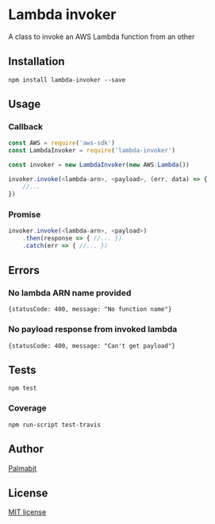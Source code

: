 # Lambda invoker

A class to invoke an AWS Lambda function from an other

## Installation

```
npm install lambda-invoker --save
```

## Usage

### Callback

```js
const AWS = require('aws-sdk')
const LambdaInvoker = require('lambda-invoker')

const invoker = new LambdaInvoker(new AWS.Lambda())

invoker.invoke(<lambda-arn>, <payload>, (err, data) => {
    //...
})
```

### Promise

```js
invoker.invoke(<lambda-arn>, <payload>)
    .then(response => { //... })
    .catch(err => { //... })
```

## Errors

### No lambda ARN name provided

```
{statusCode: 400, message: "No function name"}
```

### No payload response from invoked lambda

```
{statusCode: 400, message: "Can't get payload"}
```


## Tests
```
npm test
```

### Coverage

```
npm run-script test-travis
```

## Author

[Palmabit](https://palmabit.com)

## License

[MIT license](LICENSE)

